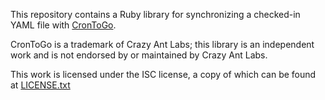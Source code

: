 This repository contains a Ruby library for synchronizing a checked-in YAML file with [CronToGo](https://crontogo.com/).

CronToGo is a trademark of Crazy Ant Labs; this library is an independent work and is not endorsed by or maintained
by Crazy Ant Labs.

This work is licensed under the ISC license, a copy of which can be found at [LICENSE.txt](LICENSE.txt)
